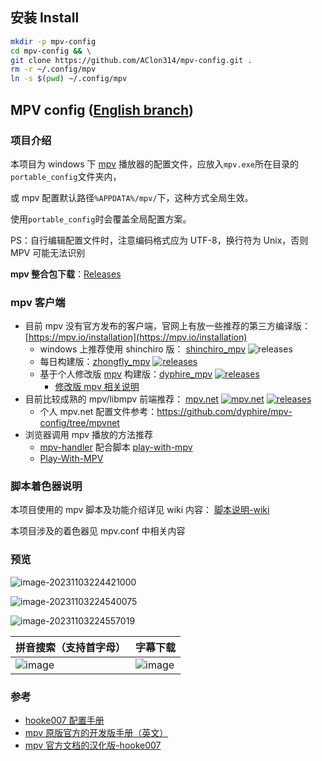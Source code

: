 ## 安装 Install
```sh
mkdir -p mpv-config
cd mpv-config && \
git clone https://github.com/AClon314/mpv-config.git .
rm -r ~/.config/mpv
ln -s $(pwd) ~/.config/mpv
```

## MPV config ([English branch](https://github.com/dyphire/mpv-config/tree/eng))

### 项目介绍

本项目为 windows 下 [mpv](https://github.com/mpv-player/mpv) 播放器的配置文件，应放入`mpv.exe`所在目录的`portable_config`文件夹内，

或 mpv 配置默认路径`%APPDATA%/mpv/`下，这种方式全局生效。

使用`portable_config`时会覆盖全局配置方案。

PS：自行编辑配置文件时，注意编码格式应为 UTF-8，换行符为 Unix，否则 MPV 可能无法识别

**mpv 整合包下载**：[Releases](https://github.com/dyphire/mpv-config/releases)

### mpv 客户端

- 目前 mpv 没有官方发布的客户端，官网上有放一些推荐的第三方编译版：[https://mpv.io/installation](https://mpv.io/installation)
  - windows 上推荐使用 shinchiro 版： [shinchiro_mpv](https://github.com/shinchiro/mpv-winbuild-cmake/releases) ![releases](https://img.shields.io/github/v/release/shinchiro/mpv-winbuild-cmake)
  - 每日构建版：[zhongfly_mpv](https://github.com/zhongfly/mpv-winbuild) [![releases](https://img.shields.io/github/v/release/zhongfly/mpv-winbuild)](https://github.com/zhongfly/mpv-winbuild/releases)
  - 基于个人修改版 [mpv](https://github.com/dyphire/mpv/tree/patch) 构建版：[dyphire_mpv](https://github.com/dyphire/mpv-winbuild) [![releases](https://img.shields.io/github/v/release/dyphire/mpv-winbuild)](https://github.com/dyphire/mpv-winbuild/releases)
    -  [修改版 mpv 相关说明](https://github.com/dyphire/mpv-config/discussions/7)
- 目前比较成熟的 mpv/libmpv 前端推荐： [mpv.net](https://github.com/mpvnet-player/mpv.net) [![mpv.net](https://flat.badgen.net/github/last-commit/mpvnet-player/mpv.net?scale=1.0&cache=1800)](https://github.com/mpvnet-player/mpv.net) [![releases](https://img.shields.io/github/v/release/mpvnet-player/mpv.net)](https://github.com/mpvnet-player/mpv.net/releases)
	- 个人 mpv.net 配置文件参考：https://github.com/dyphire/mpv-config/tree/mpvnet
-   浏览器调用 mpv 播放的方法推荐
	- [mpv-handler](https://github.com/akiirui/mpv-handler) 配合脚本 [play-with-mpv](https://greasyfork.org/zh-CN/scripts/416271-play-with-mpv)
	- [Play-With-MPV](https://github.com/LuckyPuppy514/Play-With-MPV)

###  脚本着色器说明
本项目使用的 mpv 脚本及功能介绍详见 wiki 内容： [脚本说明-wiki](https://github.com/dyphire/mpv-config/wiki/脚本说明)

本项目涉及的着色器见 mpv.conf 中相关内容

### 预览

 ![image-20231103224421000](https://cdn.jsdelivr.net/gh/dyphire/PicGo/img/2023/11/03/image-20231103224421000.png)

![image-20231103224540075](https://cdn.jsdelivr.net/gh/dyphire/PicGo/img/2023/11/03/image-20231103224540075.png)

![image-20231103224557019](https://cdn.jsdelivr.net/gh/dyphire/PicGo/img/2023/11/03/image-20231103224557019.png)

|  拼音搜索（支持首字母）  |   字幕下载        |
| ---------------- | ---------------- |
| ![image](https://cdn.jsdelivr.net/gh/dyphire/PicGo/img/2023/11/03/image-20231103224614449.png)   |  ![image](https://cdn.jsdelivr.net/gh/dyphire/PicGo/img/2023/11/03/image-20231103224721066.png) |


### 参考

* [hooke007 配置手册](https://hooke007.github.io/mpv-lazy/mpv.html)
* [mpv 原版官方的开发版手册（英文）](https://mpv.io/manual/master/)
* [mpv 官方文档的汉化版-hooke007](https://github.com/hooke007/mpv_doc-CN)
